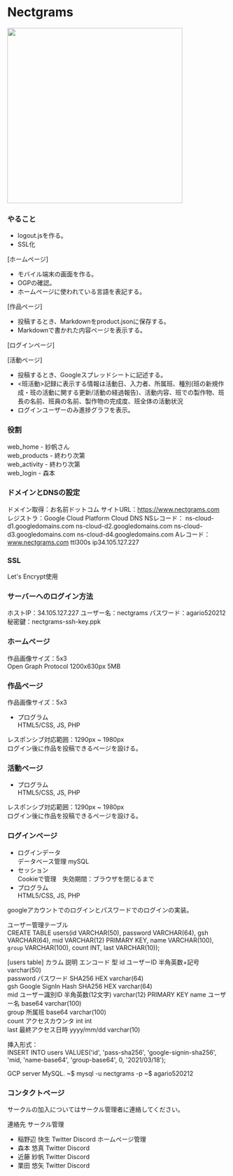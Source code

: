 # Nectgrams
<img src="https://user-images.githubusercontent.com/28892090/99180929-ee6d6f80-276d-11eb-8453-f8e0e8e817c4.png" width="400">  

### やること
- logout.jsを作る。  
- SSL化  

[ホームページ]  
- モバイル端末の画面を作る。  
- OGPの確認。  
- ホームページに使われている言語を表記する。  

[作品ページ]  
- 投稿するとき、Markdownをproduct.jsonに保存する。
- Markdownで書かれた内容ページを表示する。

[ログインページ]  

[活動ページ]  
- 投稿するとき、Googleスプレッドシートに記述する。  
- <班活動>記録に表示する情報は活動日、入力者、所属班、種別(班の新規作成・班の活動に関する更新/活動の経過報告)、活動内容、班での製作物、班長の名前、班員の名前、製作物の完成度、班全体の活動状況
- ログインユーザーのみ進捗グラフを表示。

### 役割
web_home - 紗帆さん  
web_products - 終わり次第  
web_activity - 終わり次第  
web_login - 森本  

### ドメインとDNSの設定
ドメイン取得：お名前ドットコム
サイトURL：https://www.nectgrams.com  
レジストラ：Google Cloud Platform Cloud DNS
NSレコード：
ns-cloud-d1.googledomains.com
ns-cloud-d2.googledomains.com
ns-cloud-d3.googledomains.com
ns-cloud-d4.googledomains.com
Aレコード：
www.nectgrams.com ttl300s ip34.105.127.227

### SSL
Let's Encrypt使用  

### サーバーへのログイン方法
ホストIP：34.105.127.227
ユーザー名：nectgrams
パスワード：agario520212
秘密鍵：nectgrams-ssh-key.ppk

### ホームページ
作品画像サイズ：5x3  
Open Graph Protocol 1200x630px 5MB  

### 作品ページ
作品画像サイズ：5x3  

- プログラム  
HTML5/CSS, JS, PHP

レスポンシブ対応範囲：1290px ~ 1980px  
ログイン後に作品を投稿できるページを設ける。  

### 活動ページ

- プログラム  
HTML5/CSS, JS, PHP

レスポンシブ対応範囲：1290px ~ 1980px  
ログイン後に作品を投稿できるページを設ける。  

### ログインページ

- ログインデータ  
データベース管理 mySQL
- セッション  
Cookieで管理　失効期間：ブラウザを閉じるまで  
- プログラム  
HTML5/CSS, JS, PHP

googleアカウントでのログインとパスワードでのログインの実装。  

ユーザー管理テーブル  
CREATE TABLE users(id VARCHAR(50), password VARCHAR(64), gsh VARCHAR(64), mid VARCHAR(12) PRIMARY KEY, name VARCHAR(100), `group` VARCHAR(100), count INT, last VARCHAR(10));  

[users table]
カラム     説明                エンコード          型
id        ユーザーID           半角英数+記号       varchar(50)  
password  パスワード           SHA256 HEX         varchar(64)  
gsh       Google SignIn Hash  SHA256 HEX         varchar(64)  
mid       ユーザー識別ID       半角英数(12文字)    varchar(12)  PRIMARY KEY
name      ユーザー名           base64             varchar(100)  
group     所属班               base64             varchar(100)  
count     アクセスカウンタ      int                int  
last      最終アクセス日時      yyyy/mm/dd         varchar(10)  

挿入形式：  
INSERT INTO users VALUES('id', 'pass-sha256', 'google-signin-sha256', 'mid, 'name-base64', 'group-base64', 0, '2021/03/18');  

GCP server MySQL.
~$ mysql -u nectgrams -p
~$ agario520212

### コンタクトページ
サークルの加入についてはサークル管理者に連絡してください。

連絡先
サークル管理
- 稲野辺 快生 Twitter Discord
ホームページ管理
- 森本 悠真 Twitter Discord
- 近藤 紗帆 Twitter Discord
- 栗田 悠矢 Twitter Discord
